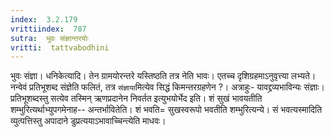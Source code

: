 ```yaml
---
index:  3.2.179
vrittiindex:  787
sutra:  भुवः संज्ञान्तरयोः
vritti:  tattvabodhini 
---
```


भुवः संज्ञा। धनिकेत्यादि। तेन ग्रामयोरन्तरे यस्तिष्ठति तत्र नेति भावः। एतच्च दृशिग्रहमाऽनुवृत्त्या लभ्यते। नन्वेवं प्रतिभूशब्द संज्ञेति फलितं, तत्र `संज्ञाया`मित्येव सिद्धं किमन्तरग्रहणेन ?। अत्राहुः- यावद्द्रव्यभाविन्यः संज्ञाः। प्रतिभूशब्दस्तु सत्येव तस्मिन् ऋणप्रदानेन निवर्तत इत्युभयोर्भेद इति। शं सुखं भावयतीति शम्भुरित्यर्थाभ्युपगमेनाह-- अन्तर्भावितेति। शं भवति= सुखस्वरूपो भवतीति शम्भुरित्यन्ये। सं भवत्यस्मादिति व्युत्पत्तिस्तु अपादाने डुप्रत्ययाऽभावाच्चिन्त्येति माधवः। 

